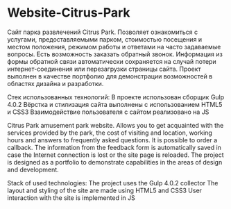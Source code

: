 # Website-Citrus-Park

Сайт парка развлечений Citrus Park. Позволяет ознакомиться с услугами, предоставляемыми парком, стоимостью посещения и местом положения, режимом работы и ответами на часто задаваемые вопросы.  Есть возможность заказать обратный звонок. Информация из формы обратной связи автоматически сохраняется на случай потери интернет-соединения или перезагрузки страницы сайта. Проект выполнен в качестве портфолио для демонстрации возможностей в областях дизайна и разработки.

Стек использованных технологий:
  В проекте использован сборщик Gulp 4.0.2
  Вёрстка и стилизация сайта выполнены с использованием HTML5 и CSS3
  Взаимодействие пользователя с сайтом реализовано на JS



Citrus Park amusement park website. Allows you to get acquainted with the services provided by the park, the cost of visiting and location, working hours and answers to frequently asked questions. It is possible to order a callback. The information from the feedback form is automatically saved in case the Internet connection is lost or the site page is reloaded. The project is designed as a portfolio to demonstrate capabilities in the areas of design and development.

Stack of used technologies:
  The project uses the Gulp 4.0.2 collector
  The layout and styling of the site are made using HTML5 and CSS3
  User interaction with the site is implemented in JS
